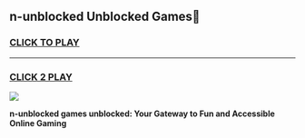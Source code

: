 
## n-unblocked Unblocked Games👋
<h3>
<a href="https://news.freeplayer.one?title=n-unblocked&ref=16F">CLICK TO PLAY</a></h3>
<hr>

<h3>
<a href="https://news.freeplayer.one?title=n-unblocked&ref=16F">CLICK 2 PLAY</a>
  
</h3>

<a href="https://news.freeplayer.one?title=n-unblocked&ref=16F/"><img src="https://clearcache.store/games.png"></a>


**n-unblocked games unblocked: Your Gateway to Fun and Accessible Online Gaming**
